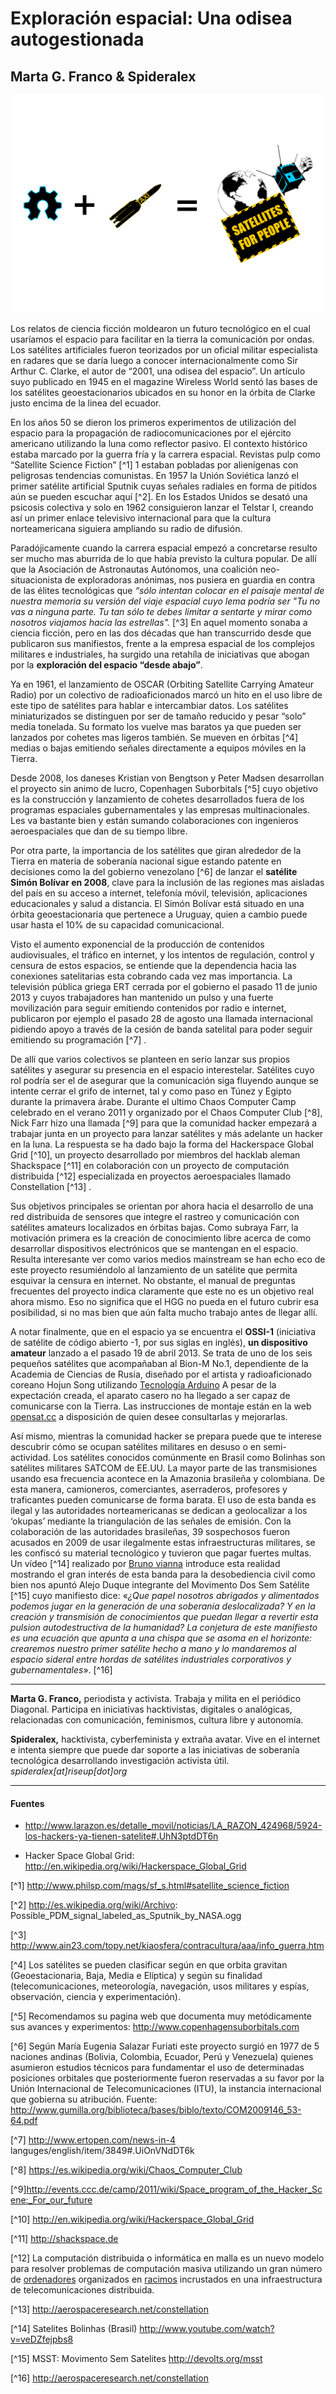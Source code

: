# Exploración espacial: Una odisea autogestionada
## Marta G. Franco & Spideralex 

![](media/satellites.png)

Los relatos de ciencia ficción moldearon un futuro tecnológico en el cual usaríamos el espacio para facilitar en la tierra la comunicación por ondas. Los satélites artificiales fueron teorizados por un oficial militar especialista en radares que se daría luego a conocer internacionalmente como Sir Arthur C. Clarke, el autor de “2001, una odisea del espacio”. Un artículo suyo publicado en 1945 en el magazine Wireless World sentó las bases de los satélites geoestacionarios ubicados en su honor en la órbita de Clarke justo encima de la linea del ecuador.

En los años 50 se dieron los primeros experimentos de utilización del espacio para la propagación de radiocomunicaciones por el ejército americano utilizando la luna como reflector pasivo. El contexto histórico estaba marcado por la guerra fría y la carrera espacial. Revistas pulp como “Satellite Science Fiction” [^1] 1 estaban pobladas por alienígenas con peligrosas tendencias comunistas. En 1957 la Unión Soviética lanzó el primer satélite artificial Sputnik cuyas señales radiales en forma de pitidos aún se pueden escuchar aquí [^2]. En los Estados Unidos se desató una psicosis colectiva y solo en 1962 consiguieron lanzar el Telstar I, creando así un primer enlace televisivo internacional para que la cultura norteamericana siguiera ampliando su radio de difusión.

Paradójicamente cuando la carrera espacial empezó a concretarse resulto ser mucho mas aburrida de lo que había previsto la cultura popular. De allí que la Asociación de Astronautas Autónomos, una coalición neo-situacionista de exploradoras anónimas, nos pusiera en guardia en contra de las élites tecnológicas que *“sólo intentan colocar en el paisaje mental de nuestra memoria su versión del viaje espacial cuyo lema podría ser "Tu no vas a ninguna parte. Tu tan sólo te debes limitar a sentarte y mirar como nosotros viajamos hacia las estrellas".* [^3] En aquel momento sonaba a ciencia ficción, pero en las dos décadas que han transcurrido desde que publicaron sus manifiestos, frente a la empresa espacial de los complejos militares e industriales, ha surgido una retahíla de iniciativas que abogan por la **exploración del espacio “desde abajo”**.

Ya en 1961, el lanzamiento de OSCAR (Orbiting Satellite Carrying Amateur Radio) por un colectivo de radioaficionados marcó un hito en el uso libre de este tipo de satélites para hablar e intercambiar datos. Los satélites miniaturizados se distinguen por ser de tamaño reducido y pesar “solo” media tonelada. Su formato los vuelve mas baratos ya que pueden ser lanzados por cohetes mas ligeros también. Se mueven en órbitas [^4] medias o bajas emitiendo señales directamente a equipos móviles en la Tierra.

Desde 2008, los daneses Kristian von Bengtson y Peter Madsen desarrollan el proyecto sin animo de lucro, Copenhagen Suborbitals [^5] cuyo objetivo es la construcción y lanzamiento de cohetes desarrollados fuera de los programas espaciales gubernamentales y las empresas multinacionales. Les va bastante bien y están sumando colaboraciones con ingenieros aeroespaciales que dan de su tiempo libre.

Por otra parte, la importancia de los satélites que giran alrededor de la Tierra en materia de soberanía nacional sigue estando patente en decisiones como la del gobierno venezolano [^6] de lanzar el **satélite Simón Bolívar en 2008**, clave para la inclusión de las regiones mas aisladas del país en su acceso a internet, telefonía móvil, televisión, aplicaciones educacionales y salud a distancia. El Simón Bolívar está situado en una órbita geoestacionaria que pertenece a Uruguay, quien a cambio puede usar hasta el 10% de su capacidad comunicacional.

Visto el aumento exponencial de la producción de contenidos audiovisuales, el tráfico en internet, y los intentos de regulación, control y censura de estos espacios, se entiende que la dependencia hacia las conexiones satelitarias esta cobrando cada vez mas importancia. La televisión pública griega ERT cerrada por el gobierno el pasado 11 de junio 2013 y cuyos trabajadores han mantenido un pulso y una fuerte movilización para seguir emitiendo contenidos por radio e internet, publicaron por ejemplo el pasado 28 de agosto una llamada internacional pidiendo apoyo a través de la cesión de banda satelital para poder seguir emitiendo su programación [^7] .

De allí que varios colectivos se planteen en serio lanzar sus propios satélites y asegurar su presencia en el espacio interestelar. Satélites cuyo rol podría ser el de asegurar que la comunicación siga fluyendo aunque se intente cerrar el grifo de internet, tal y como paso en Túnez y Egipto durante la primavera árabe. Durante el ultimo Chaos Computer Camp celebrado en el verano 2011 y organizado por el Chaos Computer Club [^8], Nick Farr hizo una llamada [^9] para que la comunidad hacker empezará a trabajar junta en un proyecto para lanzar satélites y más adelante un hacker en la luna. La respuesta se ha dado bajo la forma del Hackerspace Global Grid [^10], un proyecto desarrollado por miembros del hacklab aleman Shackspace [^11] en colaboración con un proyecto de computación distribuida [^12] especializada en proyectos aeroespaciales llamado Constellation [^13] .

Sus objetivos principales se orientan por ahora hacia el desarrollo de una red distribuida de sensores que integre el rastreo y comunicación con satélites amateurs localizados en órbitas bajas. Como subraya Farr, la motivación primera es la creación de conocimiento libre acerca de como desarrollar dispositivos electrónicos que se mantengan en el espacio. Resulta interesante ver como varios medios mainstream se han echo eco de este proyecto resumiéndolo al lanzamiento de un satélite que permita esquivar la censura en internet. No obstante, el manual de preguntas frecuentes del proyecto indica claramente que este no es un objetivo real ahora mismo. Eso no significa que el HGG no pueda en el futuro cubrir esa posibilidad, si no mas bien que aún falta mucho trabajo antes de llegar allí.

A notar finalmente, que en el espacio ya se encuentra el **OSSI-1** (iniciativa de satélite de código abierto -1, por sus siglas en inglés), **un dispositivo amateur** lanzado a el pasado 19 de abril 2013. Se trata de uno de los seis pequeños satélites que acompañaban al Bion-M No.1, dependiente de la Academia de Ciencias de Rusia, diseñado por el artista y radioaficionado coreano Hojun Song utilizando [Tecnología Arduino](https://www.diagonalperiodico.net/saberes/codigo-abierto-avanza-hardware.htm) A pesar de la expectación creada, el aparato casero no ha llegado a ser capaz de comunicarse con la Tierra. Las instrucciones de montaje están en la web [opensat.cc](http://opensat.cc) a disposición de quien desee consultarlas y mejorarlas.

Así mismo, mientras la comunidad hacker se prepara puede que te interese descubrir cómo se ocupan satélites militares en desuso o en semi-actividad. Los satélites conocidos comúnmente en Brasil como Bolinhas son satélites militares SATCOM de EE.UU. La mayor parte de las transmisiones usando esa frecuencia acontece en la Amazonia brasileña y colombiana. De esta manera, camioneros, comerciantes, aserraderos, profesores y traficantes pueden comunicarse de forma barata. El uso de esta banda es ilegal y las autoridades norteamericanas se dedican a geolocalizar a los ‘okupas’ mediante la triangulación de las señales de emisión. Con la colaboración de las autoridades brasileñas, 39 sospechosos fueron acusados en 2009 de usar ilegalmente estas infraestructuras militares, se les confiscó su material tecnológico y tuvieron que pagar fuertes multas. Un vídeo [^14] realizado por [Bruno vianna](http://www.youtube.com/user/bvianna?feature=watch) introduce esta realidad mostrando el gran interés de esta banda para la desobediencia civil como bien nos apuntó Alejo Duque integrante del Movimento Dos Sem Satélite [^15] cuyo manifiesto dice: «*¿Que papel nosotros abrigados y alimentados podemos jugar en la generación de una soberanía deslocalizada? Y en la creación y transmisión de conocimientos que puedan llegar a revertir esta pulsion autodestructiva de la humanidad? La conjetura de este manifiesto es una ecuación que apunta a una chispa que se asoma en el horizonte: crearemos nuestro primer satélite hecho a mano y lo mandaremos al espacio sideral entre hordas de satélites industriales corporativos y gubernamentales*». [^16]

* * * 

**Marta G. Franco,** periodista y activista. Trabaja y milita en el periódico Diagonal. Participa en iniciativas hacktivistas, digitales o analógicas, relacionadas con comunicación, feminismos, cultura libre y autonomía.

**Spideralex,** hacktivista, cyberfeminista y extraña avatar. Vive en el internet e intenta siempre que puede dar soporte a las iniciativas de soberanía tecnológica desarrollando investigación activista útil. *spideralex[at]riseup[dot]org*

* * * 

#### Fuentes 

-   http://www.larazon.es/detalle_movil/noticias/LA_RAZON_424968/5924-los-hackers-ya-tienen-satelite#.UhN3ptdDT6n

-   Hacker Space Global Grid: http://en.wikipedia.org/wiki/Hackerspace_Global_Grid

[^1] http://www.philsp.com/mags/sf_s.html#satellite_science_fiction

[^2] http://es.wikipedia.org/wiki/Archivo: Possible_PDM_signal_labeled_as_Sputnik_by_NASA.ogg

[^3] http://www.ain23.com/topy.net/kiaosfera/contracultura/aaa/info_guerra.htm

[^4] Los satélites se pueden clasificar según en que orbita gravitan (Geoestacionaria, Baja, Media e Elíptica) y según su finalidad (telecomunicaciones, meteorología, navegación, usos militares y espías, observación, ciencia y experimentación).

[^5] Recomendamos su pagina web que documenta muy metódicamente sus avances y experimentos: http://www.copenhagensuborbitals.com

[^6] Según María Eugenia Salazar Furiati este proyecto surgió en 1977 de 5 naciones andinas (Bolivia, Colombia, Ecuador, Perú y Venezuela) quienes asumieron estudios técnicos para fundamentar el uso de determinadas posiciones orbitales que posteriormente fueron reservadas a su favor por la Unión Internacional de Telecomunicaciones (ITU), la instancia internacional que gobierna su atribución. Fuente: http://www.gumilla.org/biblioteca/bases/biblo/texto/COM2009146_53-64.pdf

[^7] http://www.ertopen.com/news-in-4 languges/english/item/3849#.UiOnVNdDT6k

[^8] https://es.wikipedia.org/wiki/Chaos_Computer_Club

[^9]http://events.ccc.de/camp/2011/wiki/Space_program_of_the_Hacker_Scene:_For_our_future

[^10] http://en.wikipedia.org/wiki/Hackerspace_Global_Grid

[^11] http://shackspace.de

[^12] La computación distribuida o informática en malla es un nuevo modelo para resolver problemas de computación masiva utilizando un gran número de [ordenadores](http://es.wikipedia.org/wiki/Ordenadores) organizados en [racimos](http://es.wikipedia.org/wiki/Cluster_%28informática%29) incrustados en una infraestructura de telecomunicaciones distribuida.

[^13] http://aerospaceresearch.net/constellation

[^14] Satelites Bolinhas (Brasil) http://www.youtube.com/watch?v=veDZfejpbs8

[^15] MSST: Movimento Sem Satelites http://devolts.org/msst

[^16] http://aerospaceresearch.net/constellation


